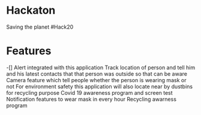 # Hackaton
Saving the planet #Hack20
# Features
-[] Alert integrated with this application
Track location of person and tell him and his latest contacts that that person was outside so that can be aware
Camera feature which tell people whether the person is wearing mask or not
For environment safety this application will also locate near by dustbins for recycling purpose
Covid 19 awareness program and screen test
Notification features to wear mask in every hour
Recycling awarness program
